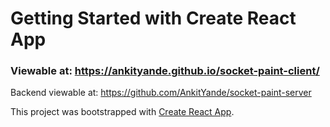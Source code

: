 # Getting Started with Create React App

### Viewable at: https://ankityande.github.io/socket-paint-client/

Backend viewable at: https://github.com/AnkitYande/socket-paint-server

This project was bootstrapped with [Create React App](https://github.com/facebook/create-react-app).
